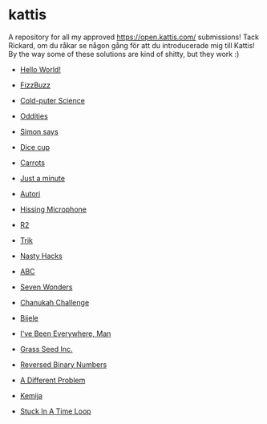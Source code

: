 # kattis
A repository for all my approved https://open.kattis.com/ submissions!
Tack Rickard, om du råkar se någon gång för att du introducerade mig till Kattis!
By the way some of these solutions are kind of shitty, but they work :)

* [Hello World!](https://open.kattis.com/problems/hello)

* [FizzBuzz](https://open.kattis.com/problems/fizzbuzz)

* [Cold-puter Science](https://open.kattis.com/problems/cold)

* [Oddities](https://open.kattis.com/problems/oddities)

* [Simon says](https://open.kattis.com/problems/simonsays)

* [Dice cup](https://open.kattis.com/problems/dicecup)

* [Carrots](https://open.kattis.com/problems/carrots)

* [Just a minute](https://open.kattis.com/problems/justaminute)

* [Autori](https://open.kattis.com/problems/autori)

* [Hissing Microphone](https://open.kattis.com/problems/hissingmicrophone)

* [R2](https://open.kattis.com/problems/r2)

* [Trik](https://open.kattis.com/problems/trik)

* [Nasty Hacks](https://open.kattis.com/problems/nastyhacks)

* [ABC](https://open.kattis.com/problems/abc)

* [Seven Wonders](https://open.kattis.com/problems/sevenwonders)

* [Chanukah Challenge](https://open.kattis.com/problems/chanukah)

* [Bijele](https://open.kattis.com/problems/bijele)

* [I've Been Everywhere, Man](https://open.kattis.com/problems/everywhere)

* [Grass Seed Inc.](https://open.kattis.com/problems/grassseed)

* [Reversed Binary Numbers](https://open.kattis.com/problems/reversebinary)

* [A Different Problem](https://open.kattis.com/problems/different)

* [Kemija](https://open.kattis.com/problems/kemija08)

* [Stuck In A Time Loop](https://open.kattis.com/problems/timeloop)

